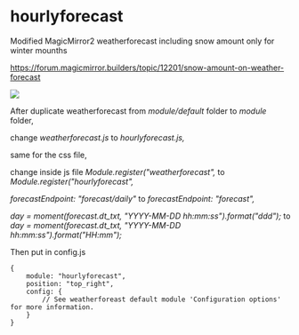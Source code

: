# hourlyforecast

Modified MagicMirror2 weatherforecast including snow amount only for winter mounths

https://forum.magicmirror.builders/topic/12201/snow-amount-on-weather-forecast

<img src=https://github.com/hangorazvan/hourlyforecast/blob/master/preview.png>

After duplicate weatherforecast from <i>module/default</i> folder to <i>module</i> folder, 

change <i>weatherforecast.js</i> to <i>hourlyforecast.js,</i>

same for the css file, 

change inside js file <i>Module.register("weatherforecast",</i> to <i>Module.register("hourlyforecast",</i>

<i>forecastEndpoint: "forecast/daily"</i> to <i>forecastEndpoint: "forecast",</i>

<i>day = moment(forecast.dt_txt, "YYYY-MM-DD hh:mm:ss").format("ddd");</i> to <i>day = moment(forecast.dt_txt, "YYYY-MM-DD hh:mm:ss").format("HH:mm");</i>

Then put in config.js


	{
		module: "hourlyforecast",
		position: "top_right",
		config: {
			// See weatherforeast default module 'Configuration options' for more information.
		}
	}

